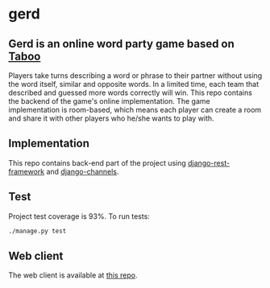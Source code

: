 # gerd
## Gerd is an online word party game based on [Taboo](https://boardgamegeek.com/boardgame/1111/taboo)

Players take turns describing a word or phrase to their partner without using the word itself, similar and opposite words.
In a limited time, each team that described and guessed more words correctly will win.
This repo contains the backend of the game's online implementation.
The game implementation is room-based, which means each player can create a room and share it with other players who he/she wants to play with.


## Implementation
This repo contains back-end part of the project using [django-rest-framework](https://www.django-rest-framework.org/) and [django-channels](https://channels.readthedocs.io/en/stable/).

## Test
Project test coverage is 93%.
To run tests:
```bash
./manage.py test
```

## Web client
The web client is available at [this repo](https://github.com/amsen20/gerd-front).
